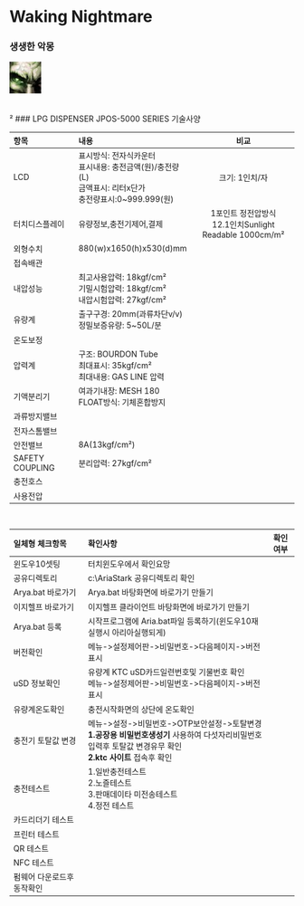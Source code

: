 # Waking Nightmare

### 생생한 악몽
![생생한악몽](./res/생생한악몽.png)

<!-- <img src="./res/생생한악몽.png" width="200" height="200"> -->
<br/>
²
### LPG DISPENSER JPOS-5000 SERIES 기술사양

|항목|내용|비교|
|:---|:---|:---:|
| LCD |표시방식: 전자식카운터<br>표시내용: 충전금액(원)/충전량(L)<br>금액표시: 리터x단가<br>충전량표시:0~999.999(원) |크기: 1인치/자|
| 터치디스플레이 |유량정보,충전기제어,결제|1포인트 정전압방식<br>12.1인치Sunlight Readable 1000cm/m²|
| 외형수치 |880(w)x1650(h)x530(d)mm||
| 접속배관 |||
| 내압성능 |최고사용압력: 18kgf/cm²<br>기밀시험압력: 18kgf/cm²<br>내압시험압력: 27kgf/cm² ||
| 유량계 |출구구경: 20mm(과류차단v/v)<br>정밀보증유량: 5~50L/분||
| 온도보정 |||
| 압력계 |구조: BOURDON Tube<br>최대표시: 35kgf/cm²<br>최대내용: GAS LINE 압력||
| 기액분리기 |여과기내장: MESH 180<br>FLOAT방식: 기체혼합방지||
| 과류방지밸브 |||
| 전자스톰밸브 |||
| 안전밸브 |8A(13kgf/cm²)||
| SAFETY COUPLING |분리압력: 27kgf/cm²||
| 충전호스 |||
| 사용전압 |||

<br/>



|일체형 체크항목|확인사항|확인여부|
|:---|:---|:---:|
|윈도우10셋팅|터치윈도우에서 확인요망||
|공유디렉토리| c:\AriaStark 공유디렉토리 확인||
|Arya.bat 바로가기|Arya.bat 바탕화면에 바로가기 만들기||
|이지헬프 바로가기|이지헬프 클라이언트 바탕화면에 바로가기 만들기||
|Arya.bat 등록|시작프로그램에 Aria.bat파일 등록하기(윈도우10재실행시 아리아실행되게)||
|버전확인|메뉴->설정제어판->비밀번호->다음페이지->버전표시 || 
|uSD 정보확인|유량계 KTC uSD카드일련번호및 기물번호 확인<br>메뉴->설정제어판->비밀번호->다음페이지->버전표시 ||   
|유량계온도확인|충전시작화면의 상단에 온도확인||
|충전기 토탈값 변경|메뉴->설정->비밀번호->OTP보안설정->토탈변경<br>**1.공장용 비밀번호생성기** 사용하여 다섯자리비밀번호입력후 토탈값 변경유무 확인<br>**2.ktc 사이트** 접속후 확인  ||
|충전테스트|1.일반충전테스트<br>2.노즐테스트<br>3.판매데이타 미전송테스트<br>4.정전 테스트||
|카드리더기 테스트|||
|프린터 테스트|||
|QR 테스트|||
|NFC 테스트|||
|펌웨어 다운로드후 동작확인|||